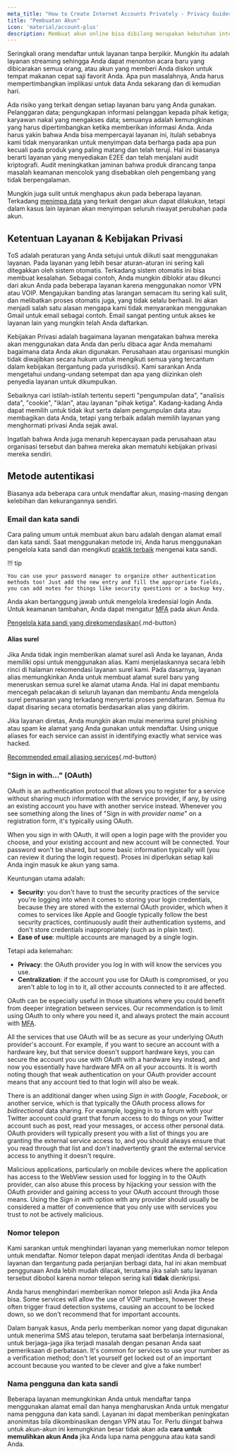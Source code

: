```yaml
---
meta_title: "How to Create Internet Accounts Privately - Privacy Guides"
title: "Pembuatan Akun"
icon: 'material/account-plus'
description: Membuat akun online bisa dibilang merupakan kebutuhan internet, lakukan langkah-langkah ini untuk memastikan Anda tetap privat.
---
```


Seringkali orang mendaftar untuk layanan tanpa berpikir. Mungkin itu adalah layanan streaming sehingga Anda dapat menonton acara baru yang dibicarakan semua orang, atau akun yang memberi Anda diskon untuk tempat makanan cepat saji favorit Anda. Apa pun masalahnya, Anda harus mempertimbangkan implikasi untuk data Anda sekarang dan di kemudian hari.

Ada risiko yang terkait dengan setiap layanan baru yang Anda gunakan. Pelanggaran data; pengungkapan informasi pelanggan kepada pihak ketiga; karyawan nakal yang mengakses data; semuanya adalah kemungkinan yang harus dipertimbangkan ketika memberikan informasi Anda. Anda harus yakin bahwa Anda bisa mempercayai layanan ini, itulah sebabnya kami tidak menyarankan untuk menyimpan data berharga pada apa pun kecuali pada produk yang paling matang dan telah teruji. Hal ini biasanya berarti layanan yang menyediakan E2EE dan telah menjalani audit kriptografi. Audit meningkatkan jaminan bahwa produk dirancang tanpa masalah keamanan mencolok yang disebabkan oleh pengembang yang tidak berpengalaman.

Mungkin juga sulit untuk menghapus akun pada beberapa layanan. Terkadang [menimpa data](account-deletion.md#overwriting-account-information) yang terkait dengan akun dapat dilakukan, tetapi dalam kasus lain layanan akan menyimpan seluruh riwayat perubahan pada akun.

## Ketentuan Layanan & Kebijakan Privasi

ToS adalah peraturan yang Anda setujui untuk diikuti saat menggunakan layanan. Pada layanan yang lebih besar aturan-aturan ini sering kali ditegakkan oleh sistem otomatis. Terkadang sistem otomatis ini bisa membuat kesalahan. Sebagai contoh, Anda mungkin diblokir atau dikunci dari akun Anda pada beberapa layanan karena menggunakan nomor VPN atau VOIP. Mengajukan banding atas larangan semacam itu sering kali sulit, dan melibatkan proses otomatis juga, yang tidak selalu berhasil. Ini akan menjadi salah satu alasan mengapa kami tidak menyarankan menggunakan Gmail untuk email sebagai contoh. Email sangat penting untuk akses ke layanan lain yang mungkin telah Anda daftarkan.

Kebijakan Privasi adalah bagaimana layanan mengatakan bahwa mereka akan menggunakan data Anda dan perlu dibaca agar Anda memahami bagaimana data Anda akan digunakan. Perusahaan atau organisasi mungkin tidak diwajibkan secara hukum untuk mengikuti semua yang tercantum dalam kebijakan (tergantung pada yurisdiksi). Kami sarankan Anda mengetahui undang-undang setempat dan apa yang diizinkan oleh penyedia layanan untuk dikumpulkan.

Sebaiknya cari istilah-istilah tertentu seperti "pengumpulan data", "analisis data", "cookie", "iklan", atau layanan "pihak ketiga". Kadang-kadang Anda dapat memilih untuk tidak ikut serta dalam pengumpulan data atau membagikan data Anda, tetapi yang terbaik adalah memilih layanan yang menghormati privasi Anda sejak awal.

Ingatlah bahwa Anda juga menaruh kepercayaan pada perusahaan atau organisasi tersebut dan bahwa mereka akan mematuhi kebijakan privasi mereka sendiri.

## Metode autentikasi

Biasanya ada beberapa cara untuk mendaftar akun, masing-masing dengan kelebihan dan kekurangannya sendiri.

### Email dan kata sandi

Cara paling umum untuk membuat akun baru adalah dengan alamat email dan kata sandi. Saat menggunakan metode ini, Anda harus menggunakan pengelola kata sandi dan mengikuti [praktik terbaik](passwords-overview.md) mengenai kata sandi.

!!! tip

    You can use your password manager to organize other authentication methods too! Just add the new entry and fill the appropriate fields, you can add notes for things like security questions or a backup key.

Anda akan bertanggung jawab untuk mengelola kredensial login Anda. Untuk keamanan tambahan, Anda dapat mengatur [MFA](multi-factor-authentication.md) pada akun Anda.

[Pengelola kata sandi yang direkomendasikan](../passwords.md ""){.md-button}

#### Alias surel

Jika Anda tidak ingin memberikan alamat surel asli Anda ke layanan, Anda memiliki opsi untuk menggunakan alias. Kami menjelaskannya secara lebih rinci di halaman rekomendasi layanan surel kami. Pada dasarnya, layanan alias memungkinkan Anda untuk membuat alamat surel baru yang meneruskan semua surel ke alamat utama Anda. Hal ini dapat membantu mencegah pelacakan di seluruh layanan dan membantu Anda mengelola surel pemasaran yang terkadang menyertai proses pendaftaran. Semua itu dapat disaring secara otomatis berdasarkan alias yang dikirim.

Jika layanan diretas, Anda mungkin akan mulai menerima surel phishing atau spam ke alamat yang Anda gunakan untuk mendaftar. Using unique aliases for each service can assist in identifying exactly what service was hacked.

[Recommended email aliasing services](../email.md#email-aliasing-services ""){.md-button}

### "Sign in with..." (OAuth)

OAuth is an authentication protocol that allows you to register for a service without sharing much information with the service provider, if any, by using an existing account you have with another service instead. Whenever you see something along the lines of "Sign in with *provider name*" on a registration form, it's typically using OAuth.

When you sign in with OAuth, it will open a login page with the provider you choose, and your existing account and new account will be connected. Your password won't be shared, but some basic information typically will (you can review it during the login request). Proses ini diperlukan setiap kali Anda ingin masuk ke akun yang sama.

Keuntungan utama adalah:

- **Security**: you don't have to trust the security practices of the service you're logging into when it comes to storing your login credentials, because they are stored with the external OAuth provider, which when it comes to services like Apple and Google typically follow the best security practices, continuously audit their authentication systems, and don't store credentials inappropriately (such as in plain text).
- **Ease of use**: multiple accounts are managed by a single login.

Tetapi ada kelemahan:

- **Privacy**: the OAuth provider you log in with will know the services you use.
- **Centralization**: if the account you use for OAuth is compromised, or you aren't able to log in to it, all other accounts connected to it are affected.

OAuth can be especially useful in those situations where you could benefit from deeper integration between services. Our recommendation is to limit using OAuth to only where you need it, and always protect the main account with [MFA](multi-factor-authentication.md).

All the services that use OAuth will be as secure as your underlying OAuth provider's account. For example, if you want to secure an account with a hardware key, but that service doesn't support hardware keys, you can secure the account you use with OAuth with a hardware key instead, and now you essentially have hardware MFA on all your accounts. It is worth noting though that weak authentication on your OAuth provider account means that any account tied to that login will also be weak.

There is an additional danger when using *Sign in with Google*, *Facebook*, or another service, which is that typically the OAuth process allows for *bidirectional* data sharing. For example, logging in to a forum with your Twitter account could grant that forum access to do things on your Twitter account such as post, read your messages, or access other personal data. OAuth providers will typically present you with a list of things you are granting the external service access to, and you should always ensure that you read through that list and don't inadvertently grant the external service access to anything it doesn't require.

Malicious applications, particularly on mobile devices where the application has access to the WebView session used for logging in to the OAuth provider, can also abuse this process by hijacking your session with the OAuth provider and gaining access to your OAuth account through those means. Using the *Sign in with* option with any provider should usually be considered a matter of convenience that you only use with services you trust to not be actively malicious.

### Nomor telepon

Kami sarankan untuk menghindari layanan yang memerlukan nomor telepon untuk mendaftar. Nomor telepon dapat menjadi identitas Anda di berbagai layanan dan tergantung pada perjanjian berbagi data, hal ini akan membuat penggunaan Anda lebih mudah dilacak, terutama jika salah satu layanan tersebut dibobol karena nomor telepon sering kali **tidak** dienkripsi.

Anda harus menghindari memberikan nomor telepon asli Anda jika Anda bisa. Some services will allow the use of VOIP numbers, however these often trigger fraud detection systems, causing an account to be locked down, so we don't recommend that for important accounts.

Dalam banyak kasus, Anda perlu memberikan nomor yang dapat digunakan untuk menerima SMS atau telepon, terutama saat berbelanja internasional, untuk berjaga-jaga jika terjadi masalah dengan pesanan Anda saat pemeriksaan di perbatasan. It's common for services to use your number as a verification method; don't let yourself get locked out of an important account because you wanted to be clever and give a fake number!

### Nama pengguna dan kata sandi

Beberapa layanan memungkinkan Anda untuk mendaftar tanpa menggunakan alamat email dan hanya mengharuskan Anda untuk mengatur nama pengguna dan kata sandi. Layanan ini dapat memberikan peningkatan anonimitas bila dikombinasikan dengan VPN atau Tor. Perlu diingat bahwa untuk akun-akun ini kemungkinan besar tidak akan ada **cara untuk memulihkan akun Anda** jika Anda lupa nama pengguna atau kata sandi Anda.
